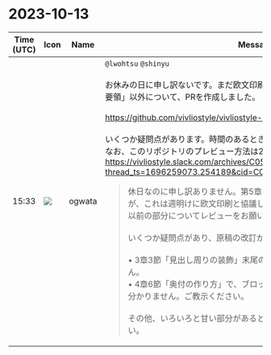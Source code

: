 # 2023-10-13

|Time (UTC)|Icon|Name|Message|
|---|---|---|---|
|15:33|![](https://avatars.slack-edge.com/2019-11-22/845042642576_070441337abaca9fb7b3_72.png)|ogwata|`@lwohtsu` `@shinyu`<br><br>お休みの日に申し訳ないです。まだ欧文印刷さんとの協議が必要な「データの制作要領」以外について、PRを作成しました。<br><br><https://github.com/vivliostyle/vivliostyle-cli-helper-doc/pull/3><br><br>いくつか疑問点があります。時間のあるときでよいので、ご教示ください。<br>なお、このリポジトリのプレビュー方法は2つ上の投稿をご覧ください。<br><https://vivliostyle.slack.com/archives/C05GSPCM74H/p1696321331629599?thread_ts=1696259073.254189&cid=C05GSPCM74H><br><blockquote>休日なのに申し訳ありません。第5章2節（データの制作要領）がまだですが、これは週明けに欧文印刷と協議しながら完成させます。ひとまず、それ以前の部分についてレビューをお願いできればと思います。<br><br>いくつか疑問点があり、原稿の改訂が必要と考えています。<br><br>• 3章3節「見出し周りの装飾」末尾のdevツールの見方に自信がありません。<br>• 4章6節「奥付の作り方」で、ブロックをページエリア下端に揃える方法が分かりません。ご教示ください。<br><br>その他、いろいろと甘い部分があると思いますので、どうかご指摘ください。</blockquote>|
